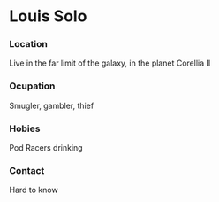 # Louis Solo

### Location
Live in the far limit of the galaxy, in the planet Corellia II

### Ocupation
Smugler, gambler, thief

### Hobies
Pod Racers
drinking

### Contact

Hard to know
